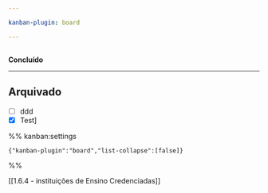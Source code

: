 ```yaml
---

kanban-plugin: board

---
```


## 

**Concluído**


***

## Arquivado

- [ ] ddd
- [x] Test]

%% kanban:settings
```
{"kanban-plugin":"board","list-collapse":[false]}
```
%%


[[1.6.4 - instituições de Ensino Credenciadas]]